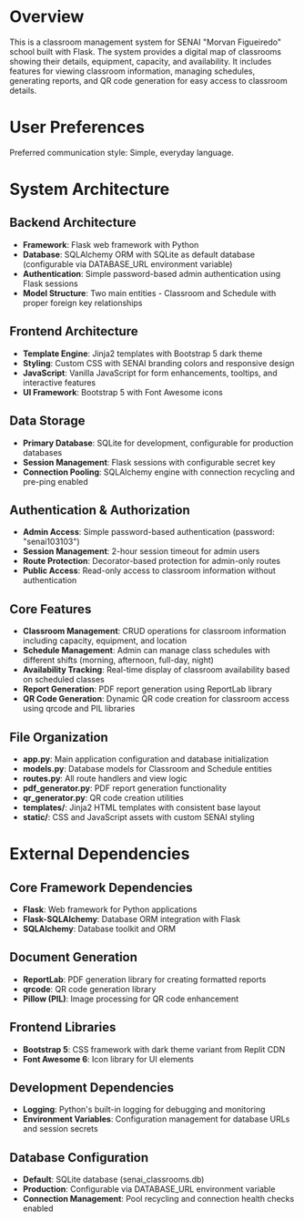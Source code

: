 # Overview

This is a classroom management system for SENAI "Morvan Figueiredo" school built with Flask. The system provides a digital map of classrooms showing their details, equipment, capacity, and availability. It includes features for viewing classroom information, managing schedules, generating reports, and QR code generation for easy access to classroom details.

# User Preferences

Preferred communication style: Simple, everyday language.

# System Architecture

## Backend Architecture
- **Framework**: Flask web framework with Python
- **Database**: SQLAlchemy ORM with SQLite as default database (configurable via DATABASE_URL environment variable)
- **Authentication**: Simple password-based admin authentication using Flask sessions
- **Model Structure**: Two main entities - Classroom and Schedule with proper foreign key relationships

## Frontend Architecture
- **Template Engine**: Jinja2 templates with Bootstrap 5 dark theme
- **Styling**: Custom CSS with SENAI branding colors and responsive design
- **JavaScript**: Vanilla JavaScript for form enhancements, tooltips, and interactive features
- **UI Framework**: Bootstrap 5 with Font Awesome icons

## Data Storage
- **Primary Database**: SQLite for development, configurable for production databases
- **Session Management**: Flask sessions with configurable secret key
- **Connection Pooling**: SQLAlchemy engine with connection recycling and pre-ping enabled

## Authentication & Authorization
- **Admin Access**: Simple password-based authentication (password: "senai103103")
- **Session Management**: 2-hour session timeout for admin users
- **Route Protection**: Decorator-based protection for admin-only routes
- **Public Access**: Read-only access to classroom information without authentication

## Core Features
- **Classroom Management**: CRUD operations for classroom information including capacity, equipment, and location
- **Schedule Management**: Admin can manage class schedules with different shifts (morning, afternoon, full-day, night)
- **Availability Tracking**: Real-time display of classroom availability based on scheduled classes
- **Report Generation**: PDF report generation using ReportLab library
- **QR Code Generation**: Dynamic QR code creation for classroom access using qrcode and PIL libraries

## File Organization
- **app.py**: Main application configuration and database initialization
- **models.py**: Database models for Classroom and Schedule entities
- **routes.py**: All route handlers and view logic
- **pdf_generator.py**: PDF report generation functionality
- **qr_generator.py**: QR code creation utilities
- **templates/**: Jinja2 HTML templates with consistent base layout
- **static/**: CSS and JavaScript assets with custom SENAI styling

# External Dependencies

## Core Framework Dependencies
- **Flask**: Web framework for Python applications
- **Flask-SQLAlchemy**: Database ORM integration with Flask
- **SQLAlchemy**: Database toolkit and ORM

## Document Generation
- **ReportLab**: PDF generation library for creating formatted reports
- **qrcode**: QR code generation library
- **Pillow (PIL)**: Image processing for QR code enhancement

## Frontend Libraries
- **Bootstrap 5**: CSS framework with dark theme variant from Replit CDN
- **Font Awesome 6**: Icon library for UI elements

## Development Dependencies
- **Logging**: Python's built-in logging for debugging and monitoring
- **Environment Variables**: Configuration management for database URLs and session secrets

## Database Configuration
- **Default**: SQLite database (senai_classrooms.db)
- **Production**: Configurable via DATABASE_URL environment variable
- **Connection Management**: Pool recycling and connection health checks enabled